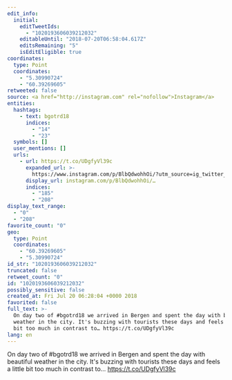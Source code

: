 ```yaml
---
edit_info:
  initial:
    editTweetIds:
      - "1020193606039212032"
    editableUntil: "2018-07-20T06:58:04.617Z"
    editsRemaining: "5"
    isEditEligible: true
coordinates:
  type: Point
  coordinates:
    - "5.30990724"
    - "60.39269605"
retweeted: false
source: <a href="http://instagram.com" rel="nofollow">Instagram</a>
entities:
  hashtags:
    - text: bgotrd18
      indices:
        - "14"
        - "23"
  symbols: []
  user_mentions: []
  urls:
    - url: https://t.co/UDgfyVl39c
      expanded_url: >-
        https://www.instagram.com/p/BlbQdwohhOi/?utm_source=ig_twitter_share&igshid=zakm3mt3vk4y
      display_url: instagram.com/p/BlbQdwohhOi/…
      indices:
        - "185"
        - "208"
display_text_range:
  - "0"
  - "208"
favorite_count: "0"
geo:
  type: Point
  coordinates:
    - "60.39269605"
    - "5.30990724"
id_str: "1020193606039212032"
truncated: false
retweet_count: "0"
id: "1020193606039212032"
possibly_sensitive: false
created_at: Fri Jul 20 06:28:04 +0000 2018
favorited: false
full_text: >-
  On day two of #bgotrd18 we arrived in Bergen and spent the day with beautiful
  weather in the city. It's buzzing with tourists these days and feels a little
  bit too much in contrast to… https://t.co/UDgfyVl39c
lang: en
---
```


On day two of #bgotrd18 we arrived in Bergen and spent the day with beautiful
weather in the city. It's buzzing with tourists these days and feels a little
bit too much in contrast to… https://t.co/UDgfyVl39c

